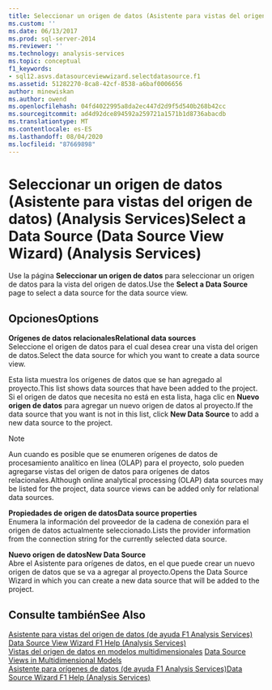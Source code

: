 ```yaml
---
title: Seleccionar un origen de datos (Asistente para vistas del origen de datos) (Analysis Services) | Microsoft Docs
ms.custom: ''
ms.date: 06/13/2017
ms.prod: sql-server-2014
ms.reviewer: ''
ms.technology: analysis-services
ms.topic: conceptual
f1_keywords:
- sql12.asvs.datasourceviewwizard.selectdatasource.f1
ms.assetid: 51282270-8ca8-42cf-8538-a6baf0006656
author: minewiskan
ms.author: owend
ms.openlocfilehash: 04fd4022995a8da2ec447d2d9f5d540b268b42cc
ms.sourcegitcommit: ad4d92dce894592a259721a1571b1d8736abacdb
ms.translationtype: MT
ms.contentlocale: es-ES
ms.lasthandoff: 08/04/2020
ms.locfileid: "87669898"
---
```

# <a name="select-a-data-source-data-source-view-wizard-analysis-services"></a><span data-ttu-id="78c00-102">Seleccionar un origen de datos (Asistente para vistas del origen de datos) (Analysis Services)</span><span class="sxs-lookup"><span data-stu-id="78c00-102">Select a Data Source (Data Source View Wizard) (Analysis Services)</span></span>
  <span data-ttu-id="78c00-103">Use la página **Seleccionar un origen de datos** para seleccionar un origen de datos para la vista del origen de datos.</span><span class="sxs-lookup"><span data-stu-id="78c00-103">Use the **Select a Data Source** page to select a data source for the data source view.</span></span>  
  
## <a name="options"></a><span data-ttu-id="78c00-104">Opciones</span><span class="sxs-lookup"><span data-stu-id="78c00-104">Options</span></span>  
 <span data-ttu-id="78c00-105">**Orígenes de datos relacionales**</span><span class="sxs-lookup"><span data-stu-id="78c00-105">**Relational data sources**</span></span>  
 <span data-ttu-id="78c00-106">Seleccione el origen de datos para el cual desea crear una vista del origen de datos.</span><span class="sxs-lookup"><span data-stu-id="78c00-106">Select the data source for which you want to create a data source view.</span></span>  
  
 <span data-ttu-id="78c00-107">Esta lista muestra los orígenes de datos que se han agregado al proyecto.</span><span class="sxs-lookup"><span data-stu-id="78c00-107">This list shows data sources that have been added to the project.</span></span> <span data-ttu-id="78c00-108">Si el origen de datos que necesita no está en esta lista, haga clic en **Nuevo origen de datos** para agregar un nuevo origen de datos al proyecto.</span><span class="sxs-lookup"><span data-stu-id="78c00-108">If the data source that you want is not in this list, click **New Data Source** to add a new data source to the project.</span></span>  
  
> [!NOTE]  
>  <span data-ttu-id="78c00-109">Aun cuando es posible que se enumeren orígenes de datos de procesamiento analítico en línea (OLAP) para el proyecto, solo pueden agregarse vistas del origen de datos para orígenes de datos relacionales.</span><span class="sxs-lookup"><span data-stu-id="78c00-109">Although online analytical processing (OLAP) data sources may be listed for the project, data source views can be added only for relational data sources.</span></span>  
  
 <span data-ttu-id="78c00-110">**Propiedades de origen de datos**</span><span class="sxs-lookup"><span data-stu-id="78c00-110">**Data source properties**</span></span>  
 <span data-ttu-id="78c00-111">Enumera la información del proveedor de la cadena de conexión para el origen de datos actualmente seleccionado.</span><span class="sxs-lookup"><span data-stu-id="78c00-111">Lists the provider information from the connection string for the currently selected data source.</span></span>  
  
 <span data-ttu-id="78c00-112">**Nuevo origen de datos**</span><span class="sxs-lookup"><span data-stu-id="78c00-112">**New Data Source**</span></span>  
 <span data-ttu-id="78c00-113">Abre el Asistente para orígenes de datos, en el que puede crear un nuevo origen de datos que se va a agregar al proyecto.</span><span class="sxs-lookup"><span data-stu-id="78c00-113">Opens the Data Source Wizard in which you can create a new data source that will be added to the project.</span></span>  
  
## <a name="see-also"></a><span data-ttu-id="78c00-114">Consulte también</span><span class="sxs-lookup"><span data-stu-id="78c00-114">See Also</span></span>  
 <span data-ttu-id="78c00-115">[Asistente para vistas del origen de datos &#40;de ayuda F1 Analysis Services&#41;](data-source-view-wizard-f1-help-analysis-services.md) </span><span class="sxs-lookup"><span data-stu-id="78c00-115">[Data Source View Wizard F1 Help &#40;Analysis Services&#41;](data-source-view-wizard-f1-help-analysis-services.md) </span></span>  
 <span data-ttu-id="78c00-116">[Vistas del origen de datos en modelos multidimensionales](multidimensional-models/data-source-views-in-multidimensional-models.md) </span><span class="sxs-lookup"><span data-stu-id="78c00-116">[Data Source Views in Multidimensional Models](multidimensional-models/data-source-views-in-multidimensional-models.md) </span></span>  
 [<span data-ttu-id="78c00-117">Asistente para orígenes de datos &#40;de ayuda F1 Analysis Services&#41;</span><span class="sxs-lookup"><span data-stu-id="78c00-117">Data Source Wizard F1 Help &#40;Analysis Services&#41;</span></span>](data-source-wizard-f1-help-analysis-services.md)  
  
  
